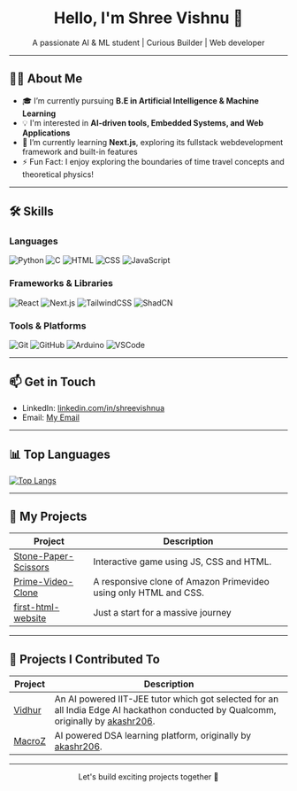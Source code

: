 <h1 align="center">Hello, I'm Shree Vishnu 👋</h1>

<p align="center">
  A passionate AI & ML student | Curious Builder | Web developer  
</p>

---

## 👨‍💻 About Me

- 🎓 I’m currently pursuing **B.E in Artificial Intelligence & Machine Learning**  
- 💡 I'm interested in **AI-driven tools, Embedded Systems, and Web Applications**
- 🌱 I’m currently learning **Next.js**, exploring its fullstack webdevelopment framework and built-in features
- ⚡ Fun Fact: I enjoy exploring the boundaries of time travel concepts and theoretical physics!

---

## 🛠️ Skills

### Languages  
![Python](https://img.shields.io/badge/Python-3776AB?style=flat&logo=python&logoColor=white)
![C](https://img.shields.io/badge/C-00599C?style=flat&logo=c&logoColor=white)
![HTML](https://img.shields.io/badge/HTML5-E34F26?style=flat&logo=html5&logoColor=white)
![CSS](https://img.shields.io/badge/CSS3-1572B6?style=flat&logo=css3&logoColor=white)
![JavaScript](https://img.shields.io/badge/JavaScript-F7DF1E?style=flat&logo=javascript&logoColor=black)

### Frameworks & Libraries  
![React](https://img.shields.io/badge/React-20232A?style=flat&logo=react&logoColor=61DAFB)
![Next.js](https://img.shields.io/badge/Next.js-000000?style=flat&logo=nextdotjs&logoColor=white)
![TailwindCSS](https://img.shields.io/badge/TailwindCSS-06B6D4?style=flat&logo=tailwindcss&logoColor=white)
![ShadCN](https://img.shields.io/badge/ShadCN-000000?style=flat)

### Tools & Platforms  
![Git](https://img.shields.io/badge/Git-F05032?style=flat&logo=git&logoColor=white)
![GitHub](https://img.shields.io/badge/GitHub-181717?style=flat&logo=github&logoColor=white)
![Arduino](https://img.shields.io/badge/Arduino-00979D?style=flat&logo=arduino&logoColor=white)
![VSCode](https://img.shields.io/badge/VS%20Code-007ACC?style=flat&logo=visual-studio-code&logoColor=white)

---

## 📫 Get in Touch

- LinkedIn: [linkedin.com/in/shreevishnua](https://linkedin.com/in/shreevishnua)
- Email: [My Email](mailto:shreevishnu1746@gmail.com)

---

## 📊 Top Languages

[![Top Langs](https://github-readme-stats.vercel.app/api/top-langs/?username=Shree-VishnuA&layout=compact&theme=radical)](https://github.com/Shree-VishnuA)

---

## 🚀 My Projects

| Project | Description |
|--------|-------------|
| [Stone-Paper-Scissors](https://github.com/Shree-VishnuA/Stone-Paper-Scissors) | Interactive game using JS, CSS and HTML. |
| [Prime-Video-Clone](https://github.com/Shree-VishnuA/Prime-Video-Clone) |A responsive clone of Amazon Primevideo using only HTML and CSS. |
| [first-html-website](https://github.com/Shree-VishnuA/E_site) | Just a start for a massive journey |

---

## 🤝 Projects I Contributed To

| Project | Description |
|--------|-------------|
| [Vidhur](https://github.com/Shree-VishnuA/Vidhur) |An AI powered IIT-JEE tutor which got selected for an all India Edge AI hackathon conducted by Qualcomm, originally by [akashr206](https://github.com/akashr206/Vidhur). |
| [MacroZ](https://github.com/Shree-VishnuA/MacroZ) | AI powered DSA learning platform, originally by [akashr206](https://github.com/akashr206/MacroZ). |


---

<p align="center">
  Let's build exciting projects together 🚀
</p>


<!--
**Shree-VishnuA/Shree-VishnuA** is a ✨ _special_ ✨ repository because its `README.md` (this file) appears on your GitHub profile.

Here are some ideas to get you started:

- 🔭 I’m currently working on ...
- 🌱 I’m currently learning ...
- 👯 I’m looking to collaborate on ...
- 🤔 I’m looking for help with ...
- 💬 Ask me about ...
- 📫 How to reach me: ...
- 😄 Pronouns: ...
- ⚡ Fun fact: ...
-->
